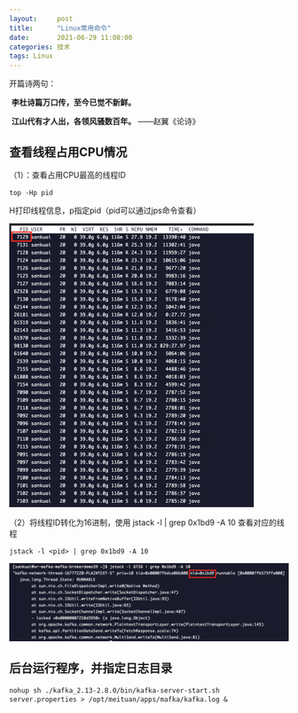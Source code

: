 ```yaml
---
layout:     post
title:      "Linux常用命令"
date:       2021-06-29 11:08:00
categories: 技术
tags: Linux
---
```


开篇诗两句：

​        **李杜诗篇万口传，至今已觉不新鲜。**

​        **江山代有才人出，各领风骚数百年。**        ——赵翼《论诗》



## 查看线程占用CPU情况

（1）：查看占用CPU最高的线程ID

```shell
top -Hp pid
```

H打印线程信息，p指定pid（pid可以通过jps命令查看）

<img src="/assets/linux/command01.png" style="zoom:50%">

（2）将线程ID转化为16进制，使用 jstack -l <pid> | grep 0x1bd9 -A 10 查看对应的线程

```shell
jstack -l <pid> | grep 0x1bd9 -A 10
```

<img src="/assets/linux/command02.png" style="zoom:50%">

## 后台运行程序，并指定日志目录

```shell
nohup sh ./kafka_2.13-2.8.0/bin/kafka-server-start.sh server.properties > /opt/meituan/apps/mafka/kafka.log &
```

